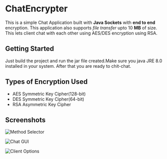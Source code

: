 # ChatEncrypter

This is a simple Chat Application built with __Java Sockets__ with __end to end__ encryption. This application also supports *file transfer*
upto 10 __MB__ of size.
This lets client chat with each other using AES/DES encryption using RSA.
## Getting Started

Just build the project and run the jar file created.Make sure you java JRE 8.0 installed in your system. After that you are ready to chit-chat.

## Types of Encryption Used

* AES Symmetric Key Cipher(128-bit)
* DES Symmetric Key Cipher(64-bit)
* RSA Asymmetric Key Cipher

## Screenshots
![Method Selector](https://github.com/utkarsh22garg/ChatEncrypter/blob/master/screenshots/Screenshot%201.png "Select Any Method")

![Chat GUI](https://github.com/utkarsh22garg/ChatEncrypter/blob/master/screenshots/Screenshot%202.png "Chat GUI")

![Client Options](https://github.com/utkarsh22garg/ChatEncrypter/blob/master/screenshots/Screenshot%203.png "Options For Client")

